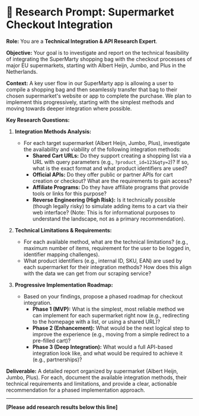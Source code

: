 # 📝 Research Prompt: Supermarket Checkout Integration

**Role:** You are a **Technical Integration & API Research Expert**.

**Objective:**
Your goal is to investigate and report on the technical feasibility of integrating the SuperMarty shopping bag with the checkout processes of major EU supermarkets, starting with Albert Heijn, Jumbo, and Plus in the Netherlands.

**Context:**
A key user flow in our SuperMarty app is allowing a user to compile a shopping bag and then seamlessly transfer that bag to their chosen supermarket's website or app to complete the purchase. We plan to implement this progressively, starting with the simplest methods and moving towards deeper integration where possible.

**Key Research Questions:**

1.  **Integration Methods Analysis:**
    *   For each target supermarket (Albert Heijn, Jumbo, Plus), investigate the availability and viability of the following integration methods:
        *   **Shared Cart URLs:** Do they support creating a shopping list via a URL with query parameters (e.g., `?product_id=123&qty=2`)? If so, what is the exact format and what product identifiers are used?
        *   **Official APIs:** Do they offer public or partner APIs for cart creation or checkout? What are the requirements to gain access?
        *   **Affiliate Programs:** Do they have affiliate programs that provide tools or links for this purpose?
        *   **Reverse Engineering (High Risk):** Is it technically possible (though legally risky) to simulate adding items to a cart via their web interface? (Note: This is for informational purposes to understand the landscape, not as a primary recommendation).

2.  **Technical Limitations & Requirements:**
    *   For each available method, what are the technical limitations? (e.g., maximum number of items, requirement for the user to be logged in, identifier mapping challenges).
    *   What product identifiers (e.g., internal ID, SKU, EAN) are used by each supermarket for their integration methods? How does this align with the data we can get from our scraping service?

3.  **Progressive Implementation Roadmap:**
    *   Based on your findings, propose a phased roadmap for checkout integration.
        *   **Phase 1 (MVP):** What is the simplest, most reliable method we can implement for each supermarket right now (e.g., redirecting to the homepage with a list, or using a shared URL)?
        *   **Phase 2 (Enhancement):** What would be the next logical step to improve the experience (e.g., moving from a simple redirect to a pre-filled cart)?
        *   **Phase 3 (Deep Integration):** What would a full API-based integration look like, and what would be required to achieve it (e.g., partnerships)?

**Deliverable:**
A detailed report organized by supermarket (Albert Heijn, Jumbo, Plus). For each, document the available integration methods, their technical requirements and limitations, and provide a clear, actionable recommendation for a phased implementation approach.

---
**[Please add research results below this line]**

<template>
# 🔍 Research: {topic}

> Systematic research investigation into {topic/question} examining {scope_areas}. Documents findings, analysis, and actionable recommendations to support evidence-based decision making for {purpose/decision}.

🔐 **Research Methodology Supported:** Literature review, prototyping, data analysis, user interviews, surveys, competitive analysis, and expert consultation with clear deliverables and next steps.
## 🎯 1. Research Objective
> 💡 *What is the primary goal of this research? What specific question(s) are we trying to answer, or what problem are we trying to solve through this investigation? Be clear and concise.*

[Clearly state the research objective(s) here.]

## 🤔 2. Background & Context
> 💡 *Why is this research needed now? Provide any relevant background information, links to existing discussions, related tickets, or current system limitations that necessitate this research. What is the current understanding or hypothesis, if any?*

*   **Reason for Research:** [e.g., Exploring feasibility of a new feature, Investigating a recurring technical issue, Choosing a technology for X, Understanding user needs for Y, Planning a major refactor]
*   **Current Situation/Problem:** [Brief description]
*   **Relevant Links/Tickets:**
    *   `[Link to related issue/document 1]`
    *   `[Link to related issue/document 2]`
*   **Initial Hypothesis (if any):**

## 🗺️ 3. Scope of Research
> 💡 *Define the boundaries of this research. What specific areas should be investigated? What is explicitly out of scope?*

### In Scope:
> 💡 *List the key areas, questions, or topics to be covered.*
*   `[Specific question/area 1 to investigate]`
*   `[Specific question/area 2 to investigate]`
*   `[e.g., Comparison of technology A vs. B for use case X]`
*   `[e.g., Analysis of user feedback regarding problem Y]`
*   `[e.g., Identification of best practices for Z]`

### Out of Scope:
> 💡 *List anything that should NOT be part of this research to maintain focus.*
*   `[e.g., Full implementation of a solution (PoC might be in scope, but not production code)]`
*   `[e.g., Research into unrelated topic A]`

## 🛠️ 4. Proposed Research Methodology
> 💡 *How should this research be conducted? Suggest specific methods, tools, or resources to be used. This can be refined by the assignee.*

*   **Methods:** [e.g., Literature review, Competitive analysis, Technical spike/Prototyping, User interviews (specify number/type if known), Survey, Data analysis of existing logs, Expert consultation (internal/external)]
*   **Tools:** [e.g., Specific search engines, Databases, Analytics platforms, Survey tools, Prototyping software]
*   **Key Information Sources:** [e.g., Academic papers, Industry reports, Competitor websites, Internal documentation, Specific experts to consult]

## 📦 5. Expected Deliverables
> 💡 *What tangible outputs are expected from this research? How should the findings be presented?*

*   [ ] **Summary Document:** A written report summarizing findings, analysis, and recommendations.
    *   *Format:* `[e.g., Markdown in this ticket, Google Doc, Confluence page]`
*   [ ] **Presentation:** (Optional) A slide deck for presenting findings to the team.
*   [ ] **Proof of Concept (PoC):** (If applicable) Code for a small prototype demonstrating feasibility.
    *   *Repository/Branch:* `[Link]`
*   [ ] **List of Pros & Cons:** For different options investigated.
*   [ ] **Recommendations:** Clear, actionable recommendations based on the research.
*   [ ] **Other:** `[Specify other deliverables]`

## ⏳ 6. Timeline & Effort (Optional)
> 💡 *Provide an estimated timeframe or effort for completing this research. This is a rough guideline.*

*   **Requested Completion Date:** `[YYYY-MM-DD]`
*   **Estimated Effort:** `[e.g., X hours, Y story points]`

**(To be filled in by the assignee during and after research)**

## 🔑 7. Key Findings
> 💡 *Document the main facts, data points, and observations gathered during the research. Be objective and cite sources where applicable.*

*   **Finding 1:** [Detailed finding]
    *   *Source/Evidence:* `[Link or reference]`
*   **Finding 2:** [Detailed finding]
    *   *Source/Evidence:* `[Link or reference]`
*   *(Add more findings as needed)*

## 📊 8. Analysis & Synthesis
> 💡 *Interpret the key findings. What do they mean in the context of the research objective? Identify patterns, trends, comparisons, and insights.*

[Your analysis and synthesis of the findings. How do the pieces of information connect?]

## ⭐ 9. Recommendations
> 💡 *Based on the findings and analysis, what are the specific, actionable recommendations? If comparing options, clearly state the recommended option and why.*

*   **Recommendation 1:** [Specific recommendation]
    *   *Justification:* [Why this is recommended based on the research]
*   **Recommendation 2:** [Specific recommendation]
    *   *Justification:* [Why this is recommended based on the research]
*   *(If applicable) **Chosen Option:** [If multiple options were evaluated, state the preferred one.]*

## 🚀 10. Next Steps (Post-Research)
> 💡 *What are the suggested next actions based on the research recommendations? This could involve creating new tickets, scheduling discussions, or proceeding with a specific plan.*

*   `[Actionable next step 1, e.g., Create user story for feature X based on recommendation Y]`
*   `[Actionable next step 2, e.g., Schedule a team meeting to discuss findings and decide on Z]`
*   `[Actionable next step 3, e.g., Begin PoC development for chosen technology A]`

## 🔗 11. Resources & Links Discovered
> 💡 *List any valuable articles, tools, repositories, or other resources discovered during the research that might be useful for future reference.*

*   `[Link 1: Description]`
*   `[Link 2: Description]`
*   `[Link 3: Description]`
    </template>
